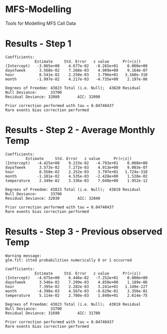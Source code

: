 MFS-Modelling
=============

Tools for Modelling MFS Call Data

Results - Step 1
================
    Coefficients:
                 Estimate     Std. Error   z value      Pr(>|z|)
    (Intercept)   -3.865e+00    4.677e-02   -8.265e+01    0.000e+00
    dayofweek      3.568e-02    7.268e-03    4.909e+00    9.164e-07
    hour           8.541e-02    2.250e-03    3.796e+01   3.168e-310
    month         -1.997e-02    4.217e-03   -4.735e+00    2.197e-06

    Degrees of Freedom: 43823 Total (i.e. Null);  43820 Residual
    Null Deviance:      33700
    Residual Deviance: 32080        AIC: 32090

    Prior correction performed with tau = 0.04740437
    Rare events bias correction performed

Results - Step 2 - Average Monthly Temp
================
	Coefficients:
             Estimate     Std. Error   z value      Pr(>|z|)   
	(Intercept)   -4.425e+00    9.233e-02   -4.793e+01    0.000e+00
	dayofweek      3.573e-02    7.272e-03    4.913e+00    9.003e-07
	hour           8.550e-02    2.252e-03    3.797e+01   1.724e-310
	month         -1.101e-02    4.535e-03   -2.428e+00    1.520e-02
	temperature    2.349e-02    3.336e-03    7.040e+00    1.952e-12

	Degrees of Freedom: 43823 Total (i.e. Null);  43819 Residual	
	Null Deviance:      33700 
	Residual Deviance: 32030        AIC: 32040

	Prior correction performed with tau = 0.04740437 
	Rare events bias correction performed
Results - Step 3 - Previous observed Temp
================
    Warning message:
    glm.fit: itted probabilities numerically 0 or 1 occurred

    Coefficients:
                 Estimate     Std. Error   z value      Pr(>|z|)
    (Intercept)   -4.675e+00    6.446e-02   -7.252e+01    0.000e+00
    dayofweek      3.546e-02    7.299e-03    4.858e+00    1.189e-06
    hour           7.395e-02    2.282e-03    3.241e+01   1.149e-227
    month         -4.398e-03    4.567e-03   -9.629e-01    3.356e-01
    temperature    5.114e-02    2.780e-03    1.840e+01    2.614e-75

    Degrees of Freedom: 43823 Total (i.e. Null);  43819 Residual
    Null Deviance:      33700
    Residual Deviance: 31690        AIC: 31700

    Prior correction performed with tau = 0.04740437
    Rare events bias correction performed
